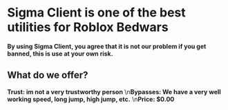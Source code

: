 # Sigma Client is one of the best utilities for Roblox Bedwars

__By using Sigma Client, you agree that it is not our problem if you get banned, this is use at your own risk.__

## What do we offer?

**Trust: im not a very trustworthy person**
\n**Bypasses: We have a very well working speed, long jump, high jump, etc.**
\n**Price: $0.00**
